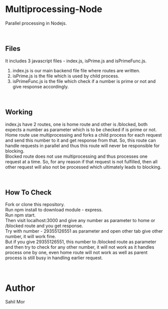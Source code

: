 # Multiprocessing-Node
Parallel processing in Nodejs.

<br />

## Files
It includes 3 javascript files - index.js, isPrime.js and isPrimeFunc.js. <br /> 
1) index.js is our main backend file file where routes are written. <br />
2) isPrime.js is the file which is used by child process. <br />
3) isPrimeFunc.js is the file which check if a number is prime or not and give response accordingly. 

<br />

## Working
index.js have 2 routes, one is home route and other is /blocked, both expects a number as parameter which is to be checked if is prime or not. <br />
Home route use multiprocessing and forks a child process for each request and send this number to it and get response from that. So, this route can handle requests in parallel and thus this route will never be responsible for blocking. <br />
Blocked route does not use multiprocessing and thus processes one request at a time. So, for any reason if that request is not fulfilled, then all other request will also not be processed which ultimately leads to blocking. <br />

<br />

## How To Check
Fork or clone this repository.<br />
Run npm install to download module - express.<br />
Run npm start.<br />
Then visit localhost:3000 and give any number as parameter to home or /blocked route and you get response.<br /> 
Try with number - 29355126551 as parameter and open other tab give other number, it will work fine. <br />
But if you give 29355126551, this number to /blocked route as parameter and then try to check for any other number, it will not work as it handles process one by one, even home route will not work as well as parent process is still busy in handling earlier request. <br /> 

<br />

# Author
Sahil Mor<br />

